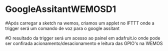 # GoogleAssitantWEMOSD1

#Após carregar a sketch na wemos, criamos um applet no IFTTT onde a trigger será um comando de voz para o google assitant

#O resultado da trigger será um acesso ao painel em adafruit.io onde pode ser confirada acionamento/desacionamento e leitura das GPIO's na WEMOS
